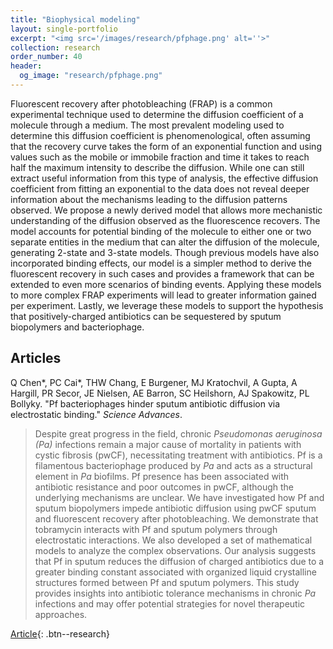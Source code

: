 ```yaml
---
title: "Biophysical modeling"
layout: single-portfolio
excerpt: "<img src='/images/research/pfphage.png' alt=''>"
collection: research
order_number: 40
header: 
  og_image: "research/pfphage.png"
---
```


Fluorescent recovery after photobleaching (FRAP) is a common experimental technique used to determine the diffusion coefficient of a molecule through a medium. The most prevalent modeling used to determine this diffusion coefficient is phenomenological, often assuming that the recovery curve takes the form of an exponential function and using values such as the mobile or immobile fraction and time it takes to reach half the maximum intensity to describe the diffusion. While one can still extract useful information from this type of analysis, the effective diffusion coefficient from fitting an exponential to the data does not reveal deeper information about the mechanisms leading to the diffusion patterns observed. We propose a newly derived model that allows more mechanistic understanding of the diffusion observed as the fluorescence recovers. The model accounts for potential binding of the molecule to either one or two separate entities in the medium that can alter the diffusion of the molecule, generating 2-state and 3-state models. Though previous models have also incorporated binding effects, our model is a simpler method to derive the fluorescent recovery in such cases and provides a framework that can be extended to even more scenarios of binding events. Applying these models to more complex FRAP experiments will lead to greater information gained per experiment. Lastly, we leverage these models to support the hypothesis that positively-charged antibiotics can be sequestered by sputum biopolymers and bacteriophage.

## Articles

Q Chen*, PC Cai*, THW Chang, E Burgener, MJ Kratochvil, A Gupta, A Hargill, PR Secor, JE Nielsen, AE Barron, SC Heilshorn, AJ Spakowitz, PL Bollyky. "Pf bacteriophages hinder sputum antibiotic diffusion via electrostatic binding." *Science Advances*.

> Despite great progress in the field, chronic *Pseudomonas aeruginosa (Pa)* infections remain a major cause of mortality in patients with cystic fibrosis (pwCF), necessitating treatment with antibiotics. Pf is a filamentous bacteriophage produced by *Pa* and acts as a structural element in *Pa* biofilms. Pf presence has been associated with antibiotic resistance and poor outcomes in pwCF, although the underlying mechanisms are unclear. We have investigated how Pf and sputum biopolymers impede antibiotic diffusion using pwCF sputum and fluorescent recovery after photobleaching. We demonstrate that tobramycin interacts with Pf and sputum polymers through electrostatic interactions. We also developed a set of mathematical models to analyze the complex observations. Our analysis suggests that Pf in sputum reduces the diffusion of charged antibiotics due to a greater binding constant associated with organized liquid crystalline structures formed between Pf and sputum polymers. This study provides insights into antibiotic tolerance mechanisms in chronic *Pa* infections and may offer potential strategies for novel therapeutic approaches.

[Article](https://doi.org/10.1126/sciadv.adl5576){: .btn--research}  